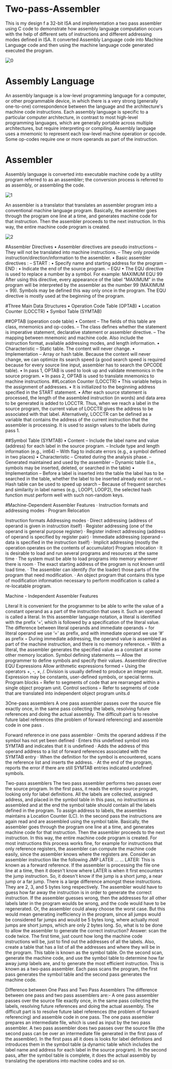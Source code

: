 # Two-pass-Assembler
This is my design f a 32-bit ISA and implementation a two pass assembler using C code to demonstrate how assembly language computation occurs with the help of different sets of instructions and different addressing modes defined in ISA. It converted Assembly Language code into Machine Language code and then using the machine language code generated executed the program. 

![0](http://i.imgur.com/BzQ3ybQ.gif)

# Assembly Language
An assembly language is a low-level programming language for a computer, or other programmable device, in which there is a very strong (generally one-to-one) correspondence between the language and the architecture's machine code instructions. Each assembly language is specific to a particular computer architecture, in contrast to most high-level programming languages, which are generally portable across multiple architectures, but require interpreting or compiling.
Assembly language uses a mnemonic to represent each low-level machine operation or opcode. Some op-codes require one or more operands as part of the instruction.

# Assembler
Assembly language is converted into executable machine code by a utility program referred to as an assembler; the conversion process is referred to as assembly, or assembling the code.

![1](http://i.imgur.com/HPjwJOQ.jpg)

An assembler is a translator that translates an assembler program into a conventional machine language program. Basically, the assembler goes through the program one line at a time, and generates machine code for that instruction. Then the assembler proceeds to the next instruction. In this way, the entire machine code program is created.

![2](http://i.imgur.com/Mqntp81.jpg)

#Assembler Directives
•         Assembler directives are pseudo instructions
–        They will not be translated into machine instructions.
–        They only provide instruction/direction/information to the assembler.
•         Basic assembler directives :
–        START :
•       Specify name and starting address for the program
–        END :
•       Indicate the end of the source program.
–        EQU
•       The EQU directive is used to replace a number by a symbol. For example:
                                              MAXIMUM EQU 99
After using this directive, every appearance of the label “MAXIMUM” in the program will be interpreted by the assembler as the number 99 (MAXIMUM = 99). Symbols may be defined this way only once in the program. The EQU directive is mostly used at the beginning of the program.

#Three Main Data Structures
•         Operation Code Table (OPTAB)
•         Location Counter (LOCCTR)
•         Symbol Table (SYMTAB)

##OPTAB (operation code table)
•         Content
–        The fields of this table are class, mnemonics and op-codes.
–        The class defines whether the statement is imperative statement, declarative statement or assembler directive.
–        The mapping between mnemonic and machine code. Also include the instruction format, available addressing modes, and length information.
•         Characteristic
–        Static table. The content will never change.
•         Implementation
–        Array or hash table. Because the content will never change, we can optimize its search speed (a good search speed is required because for every source line input, assembler has to search the OPCODE table).
•         In pass 1, OPTAB is used to look up and validate mnemonics in the source program.
•         In pass 2, OPTAB is used to translate mnemonics to machine instructions.
##Location Counter (LOCCTR)
•         This variable helps in the assignment of addresses.
•         It is initialized to the beginning address specified in the START statement.
•         After each source statement is processed, the length of the assembled instruction (in words) and data area to be generated is added to LOCCTR.
Thus, when we reach a label in the source program, the current value of LOCCTR gives the address to be associated with that label.
Alternatively, LOCCTR can be defined as a variable that contains the address of the current instruction that the assembler is processing. It is used to assign values to the labels during pass 1.

##Symbol Table (SYMTAB)
•         Content
–        Include the label name and value (address) for each label in the source program.
–        Include type and length information (e.g., int64)
–        With flag to indicate errors (e.g., a symbol defined in two places)
•         Characteristic
–        Created during the analysis phase.
–        Generated maintained and used by the assembler
–        Dynamic table (I.e., symbols may be inserted, deleted, or searched in the table)
•         Implementation
–        Before a label is inserted into the table the label has to be searched in the table, whether the label to be inserted already exist or not.
–        Hash table can be used to speed up search
–        Because of frequent searches and similarity in label names (e.g., LOOP1, LOOP2), the selected hash function must perform well with such non-random keys.

#Machine-Dependent Assembler Features
·       Instruction formats and addressing modes
·       Program Relocation

Instruction formats
Addressing modes
·        Direct addressing (address of operand is given in instruction itself)
·        Register addressing (one of the operand is general purpose register)
·        Register indirect addressing (address of operand is specified by register pair)
·        Immediate addressing (operand  - data is specified in the instruction itself)
·       Implicit addressing (mostly the operation operates on the contents of accumulator)
Program relocation
·        It is desirable to load and run several programs and resources at the same time
·        The system must be able to load programs into memory wherever there is room
·        The exact starting address of the program is not known until load time.
·        The assembler can identify (for the loader) those parts of the program that need modification.
·        An object program that contains this type of modification information necessary to perform modification is called a re-locatable program.

Machine - Independent Assembler Features


Literal
It is convenient for the programmer to be able to write the value of a constant operand as a part of the instruction that uses it. Such an operand is called a literal.
In this assembler language notation, a literal is identified with the prefix ‘=’, which is followed by a specification of the literal value.
The difference between literal operands and immediate operands
◦      for literal operand we use ‘=’ as prefix, and with immediate operand we use ‘#’ as prefix
◦      During immediate addressing, the operand value is assembled as part of the machine instruction, and there is no memory reference.
◦      With a literal, the assembler generates the specified value as a constant at some other memory location.
Symbol defining statements
—  Allow the programmer to define symbols and specify their values.
Assembler directive EQU
Expressions
Allow arithmetic expressions formed
◦      Using the operators +, -, ×, /.
Division is usually defined to produce an integer result.
Expression may be constants, user-defined symbols, or special terms.
Program blocks
◦      Refer to segments of code that are rearranged within a single object program unit.
Control sections
◦      Refer to segments of code that are translated into independent object program units.d

3One-pass assemblers
A one pass assembler passes over the source file exactly once, in the same pass collecting the labels, resolving future references and doing the actual assembly. The difficult part is to resolve future label references (the problem of forward referencing) and assemble code in one pass
.

 Forward reference in one pass assembler
·         Omits the operand address if the symbol has not yet been defined
·         Enters this undefined symbol into SYMTAB and indicates that it is undefined
·         Adds the address of this operand address to a list of forward references associated with the SYMTAB entry
·         When the definition for the symbol is encountered, scans the reference list and inserts the address.
·         At the end of the program, reports the error if there are still SYMTAB entries indicated undefined symbols.

Two-pass assemblers
The two pass assembler performs two passes over the source program. In the first pass, it reads the entire source program, looking only for label definitions. All the labels are collected, assigned address, and placed in the symbol table in this pass, no instructions as assembled and at the end the symbol table should contain all the labels defined in the program. To assign address to labels, the assembles maintains a Location Counter (LC).
In the second pass the instructions are again read and are assembled using the symbol table.
Basically, the assembler goes through the program one line at a time, and generates machine code for that instruction. Then the assembler proceeds to the next instruction. In this way, the entire machine code program is created. For most instructions this process works fine, for example for instructions that only reference registers, the assembler can compute the machine code easily, since the assembler knows where the registers are.
Consider an assembler instruction like the following
          JMP  LATER
          ...
          ...
LATER:
This is known as a forward reference. If the assembler is processing the file one line at a time, then it doesn't know where LATER is when it first encounters the jump instruction. So, it doesn't know if the jump is a short jump, a near jump or a far jump. There is a large difference amongst these instructions. They are 2, 3, and 5 bytes long respectively. The assembler would have to guess how far away the instruction is in order to generate the correct instruction. If the assembler guesses wrong, then the addresses for all other labels later in the program woulds be wrong, and the code would have to be regenerated. Or, the assembler could alway choose the worst case. But this would mean generating inefficiency in the program, since all jumps would be considered far jumps and would be 5 bytes long, where actually most jumps are short jumps, which are only 2 bytes long.
So, what is to be done to allow the assembler to generate the correct instruction? Answer: scan the code twice. The first time, just count how long the machine code instructions will be, just to find out the addresses of all the labels. Also, create a table that has a list of all the addresses and where they will be in the program. This table is known as the symbol table. On the second scan, generate the machine code, and use the symbol table to determine how far away jump labels are, and to generate the most efficient instruction.
This is known as a two-pass assembler. Each pass scans the program, the first pass generates the symbol table and the second pass generates the machine code.


Difference between One Pass and Two Pass Assemblers
The difference between one pass and two pass assemblers are:-
A one pass assembler passes over the source file exactly once, in the same pass collecting the labels, resolving future references and doing the actual assembly. The difficult part is to resolve future label references (the problem of forward referencing) and assemble code in one pass. The one pass assembler prepares an intermediate file, which is used as input by the two pass assembler.
A two pass assembler does two passes over the source file (the second pass can be over an intermediate file generated in the first pass of the assembler). In the first pass all it does is looks for label definitions and introduces them in the symbol table (a dynamic table which includes the label name and address for each label in the source program). In the second pass, after the symbol table is complete, it does the actual assembly by translating the operations into machine codes and so on.
